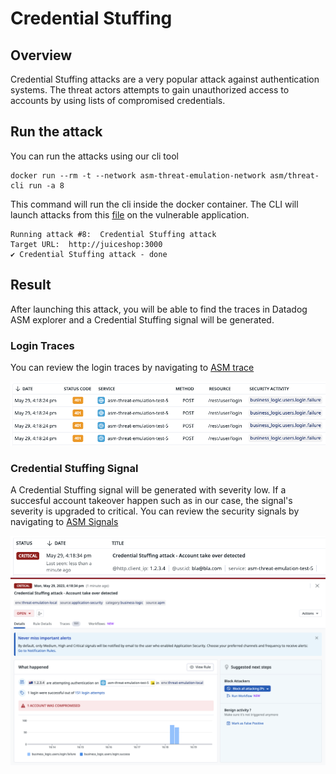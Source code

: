 # Credential Stuffing

## Overview
Credential Stuffing attacks are a very popular attack against authentication systems. The threat actors attempts to gain unauthorized access to accounts by using lists of compromised credentials.

## Run the attack
You can run the attacks using our cli tool

```shell
docker run --rm -t --network asm-threat-emulation-network asm/threat-cli run -a 8
```

This command will run the cli inside the docker container. The CLI will launch attacks from this [file](./../cli/attacks/generic-payloads.txt) on the vulnerable application.

```shell
Running attack #8:  Credential Stuffing attack
Target URL:  http://juiceshop:3000
✔ Credential Stuffing attack - done
```

## Result
After launching this attack, you will be able to find the traces in Datadog ASM explorer and a Credential Stuffing signal will be generated.

### Login Traces
You can review the login traces by navigating to [ASM trace](https://app.datadoghq.com/security/appsec/traces?query=%40appsec.security_activity%3Abusiness_logic.users.login.%2A%20)

![Security Traces](./imgs/auth-traces.png "Security Traces")


### Credential Stuffing Signal
A Credential Stuffing signal will be generated with severity low. If a succesful account takeover happen such as in our case, the signal's severity is upgraded to critical. You can review the security signals by navigating to [ASM Signals](https://app.datadoghq.com/security?query=%40workflow.rule.type%3A%22Application%20Security%22&column=time&order=desc&product=appsec&view=signal)



![Security Signal](./imgs/auth-signal-1.png "Security Signal")
![Security Signal](./imgs/auth-signal-2.png "Security Signal")